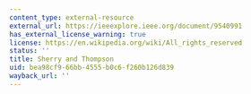 ```yaml
---
content_type: external-resource
external_url: https://ieeexplore.ieee.org/document/9540991
has_external_license_warning: true
license: https://en.wikipedia.org/wiki/All_rights_reserved
status: ''
title: Sherry and Thompson
uid: bea98cf9-66bb-4555-b0c6-f260b126d839
wayback_url: ''
---
```

